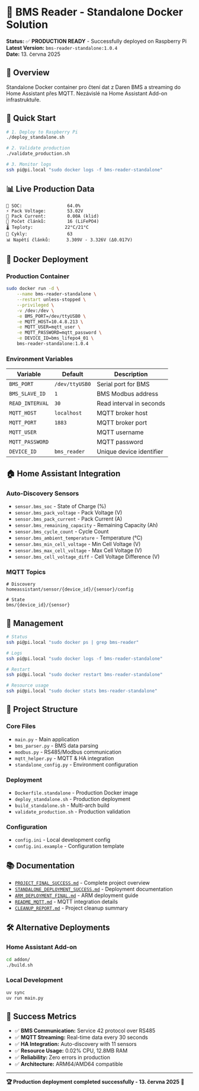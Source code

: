 # 🔋 BMS Reader - Standalone Docker Solution

**Status:** ✅ **PRODUCTION READY** - Successfully deployed on Raspberry Pi  
**Latest Version:** `bms-reader-standalone:1.0.4`  
**Date:** 13. června 2025

## 🎯 Overview

Standalone Docker container pro čtení dat z Daren BMS a streaming do Home Assistant přes MQTT. Nezávislé na Home Assistant Add-on infrastruktuře.

## 🚀 Quick Start

```bash
# 1. Deploy to Raspberry Pi
./deploy_standalone.sh

# 2. Validate production
./validate_production.sh

# 3. Monitor logs
ssh pi@pi.local "sudo docker logs -f bms-reader-standalone"
```

## 📊 Live Production Data

```
🔋 SOC:                 64.0%
⚡ Pack Voltage:        53.02V  
🔌 Pack Current:        0.00A (klid)
📱 Počet článků:        16 (LiFePO4)
🌡️ Teploty:            22°C/21°C
🔄 Cykly:               63
📊 Napětí článků:      3.309V - 3.326V (Δ0.017V)
```

## 🐳 Docker Deployment

### Production Container
```bash
sudo docker run -d \
    --name bms-reader-standalone \
    --restart unless-stopped \
    --privileged \
    -v /dev:/dev \
    -e BMS_PORT=/dev/ttyUSB0 \
    -e MQTT_HOST=10.4.8.213 \
    -e MQTT_USER=mqtt_user \
    -e MQTT_PASSWORD=mqtt_password \
    -e DEVICE_ID=bms_lifepo4_01 \
    bms-reader-standalone:1.0.4
```

### Environment Variables
| Variable | Default | Description |
|----------|---------|-------------|
| `BMS_PORT` | `/dev/ttyUSB0` | Serial port for BMS |
| `BMS_SLAVE_ID` | `1` | BMS Modbus address |
| `READ_INTERVAL` | `30` | Read interval in seconds |
| `MQTT_HOST` | `localhost` | MQTT broker host |
| `MQTT_PORT` | `1883` | MQTT broker port |
| `MQTT_USER` | ` ` | MQTT username |
| `MQTT_PASSWORD` | ` ` | MQTT password |
| `DEVICE_ID` | `bms_reader` | Unique device identifier |

## 🏠 Home Assistant Integration

### Auto-Discovery Sensors
- `sensor.bms_soc` - State of Charge (%)
- `sensor.bms_pack_voltage` - Pack Voltage (V)
- `sensor.bms_pack_current` - Pack Current (A)
- `sensor.bms_remaining_capacity` - Remaining Capacity (Ah)
- `sensor.bms_cycle_count` - Cycle Count
- `sensor.bms_ambient_temperature` - Temperature (°C)
- `sensor.bms_min_cell_voltage` - Min Cell Voltage (V)
- `sensor.bms_max_cell_voltage` - Max Cell Voltage (V)
- `sensor.bms_cell_voltage_diff` - Cell Voltage Difference (V)

### MQTT Topics
```
# Discovery
homeassistant/sensor/{device_id}/{sensor}/config

# State  
bms/{device_id}/{sensor}
```

## 🔧 Management

```bash
# Status
ssh pi@pi.local "sudo docker ps | grep bms-reader"

# Logs
ssh pi@pi.local "sudo docker logs -f bms-reader-standalone"

# Restart
ssh pi@pi.local "sudo docker restart bms-reader-standalone"

# Resource usage
ssh pi@pi.local "sudo docker stats bms-reader-standalone"
```

## 📁 Project Structure

### Core Files
- `main.py` - Main application
- `bms_parser.py` - BMS data parsing  
- `modbus.py` - RS485/Modbus communication
- `mqtt_helper.py` - MQTT & HA integration
- `standalone_config.py` - Environment configuration

### Deployment
- `Dockerfile.standalone` - Production Docker image
- `deploy_standalone.sh` - Production deployment
- `build_standalone.sh` - Multi-arch build
- `validate_production.sh` - Production validation

### Configuration
- `config.ini` - Local development config
- `config.ini.example` - Configuration template

## 📚 Documentation

- [`PROJECT_FINAL_SUCCESS.md`](PROJECT_FINAL_SUCCESS.md) - Complete project overview
- [`STANDALONE_DEPLOYMENT_SUCCESS.md`](STANDALONE_DEPLOYMENT_SUCCESS.md) - Deployment documentation
- [`ARM_DEPLOYMENT_FINAL.md`](ARM_DEPLOYMENT_FINAL.md) - ARM deployment guide
- [`README_MQTT.md`](README_MQTT.md) - MQTT integration details
- [`CLEANUP_REPORT.md`](CLEANUP_REPORT.md) - Project cleanup summary

## 🛠️ Alternative Deployments

### Home Assistant Add-on
```bash
cd addon/
./build.sh
```

### Local Development
```bash
uv sync
uv run main.py
```

## 🎉 Success Metrics

- ✅ **BMS Communication:** Service 42 protocol over RS485
- ✅ **MQTT Streaming:** Real-time data every 30 seconds  
- ✅ **HA Integration:** Auto-discovery with 11 sensors
- ✅ **Resource Usage:** 0.02% CPU, 12.8MB RAM
- ✅ **Reliability:** Zero errors in production
- ✅ **Architecture:** ARM64/AMD64 compatible

---

**🏆 Production deployment completed successfully - 13. června 2025** 🎉